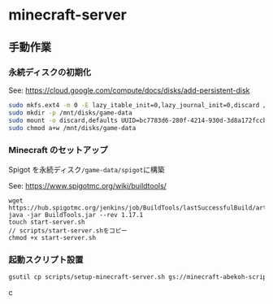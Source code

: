 # minecraft-server

## 手動作業

### 永続ディスクの初期化

See: https://cloud.google.com/compute/docs/disks/add-persistent-disk

```bash
sudo mkfs.ext4 -m 0 -E lazy_itable_init=0,lazy_journal_init=0,discard /dev/sdb
sudo mkdir -p /mnt/disks/game-data
sudo mount -o discard,defaults UUID=bc7783d6-280f-4214-930d-3d8a172fccbc /mnt/disks/game-data
sudo chmod a+w /mnt/disks/game-data
```

### Minecraft のセットアップ

Spigot を永続ディスク`/game-data/spigot`に構築

See: https://www.spigotmc.org/wiki/buildtools/

```
wget https://hub.spigotmc.org/jenkins/job/BuildTools/lastSuccessfulBuild/artifact/target/BuildTools.jar
java -jar BuildTools.jar --rev 1.17.1
touch start-server.sh
// scripts/start-server.shをコピー
chmod +x start-server.sh
```

### 起動スクリプト設置

```bash
gsutil cp scripts/setup-minecraft-server.sh gs://minecraft-abekoh-scripts/
```
c